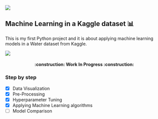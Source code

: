 <img src="/Users/guigu/Downloads/Data%20Analysis.png?raw=true"/>

## Machine Learning in a Kaggle dataset :bar_chart:

This is my first Python project and it is about applying machine learning models in a Water dataset from Kaggle.

<img src="https://img.shields.io/static/v1?label=license&message=MIT&color=<RGB>&style=flat&logo=<LOGO>"/>

<h4 align="center">
:construction: Work In Progress :construction:
</h4>

### Step by step
- [x] Data Visualization
- [x] Pre-Processing
- [x] Hyperparameter Tuning 
- [x] Applying Machine Learning algorithms
- [ ] Model Comparison 
